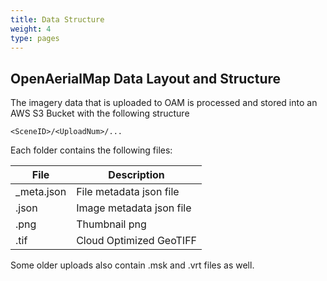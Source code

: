 ```yaml
---
title: Data Structure
weight: 4
type: pages
---
```


## OpenAerialMap Data Layout and Structure

The imagery data that is uploaded to OAM is processed and stored into an AWS S3 Bucket with the following structure
```
<SceneID>/<UploadNum>/...
```
Each folder contains the following files:

| File        | Description |
| ----------- | ----------- |
| <ImageID>_meta.json	     | File metadata json file |
| <ImageID>.json	   | Image metadata json file      |
| <ImageID>.png	     | Thumbnail png                 |
| <ImageID>.tif      | Cloud Optimized GeoTIFF       |

Some older uploads also contain .msk and .vrt files as well. 


